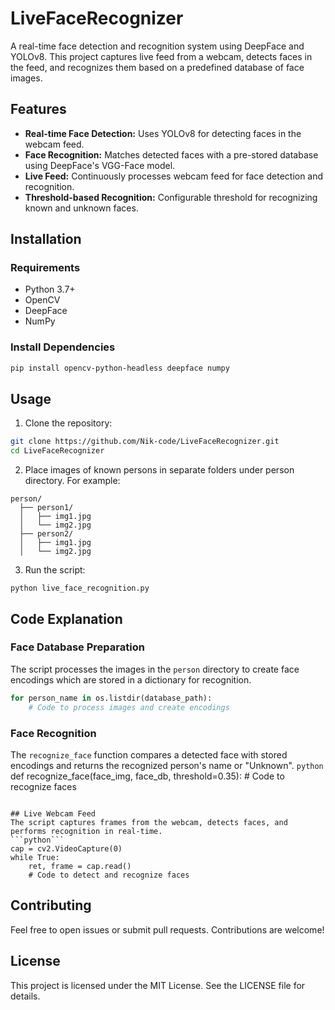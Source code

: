 # LiveFaceRecognizer

A real-time face detection and recognition system using DeepFace and YOLOv8. This project captures live feed from a webcam, detects faces in the feed, and recognizes them based on a predefined database of face images.

## Features
- **Real-time Face Detection:** Uses YOLOv8 for detecting faces in the webcam feed.
- **Face Recognition:** Matches detected faces with a pre-stored database using DeepFace's VGG-Face model.
- **Live Feed:** Continuously processes webcam feed for face detection and recognition.
- **Threshold-based Recognition:** Configurable threshold for recognizing known and unknown faces.

## Installation

### Requirements
- Python 3.7+
- OpenCV
- DeepFace
- NumPy

### Install Dependencies
```bash
pip install opencv-python-headless deepface numpy
```

## Usage
1. Clone the repository:
```bash
git clone https://github.com/Nik-code/LiveFaceRecognizer.git
cd LiveFaceRecognizer
```

2. Place images of known persons in separate folders under person directory. For example:
```
person/
  ├── person1/
  │   ├── img1.jpg
  │   └── img2.jpg
  ├── person2/
  │   ├── img1.jpg
  │   └── img2.jpg
```

3. Run the script:
```
python live_face_recognition.py
```

## Code Explanation
### Face Database Preparation

The script processes the images in the `person` directory to create face encodings which are stored in a dictionary for recognition.
```python
for person_name in os.listdir(database_path):
    # Code to process images and create encodings
```

### Face Recognition
The `recognize_face` function compares a detected face with stored encodings and returns the recognized person's name or "Unknown".
```python```
def recognize_face(face_img, face_db, threshold=0.35):
    # Code to recognize faces
```

## Live Webcam Feed
The script captures frames from the webcam, detects faces, and performs recognition in real-time.
```python```
cap = cv2.VideoCapture(0)
while True:
    ret, frame = cap.read()
    # Code to detect and recognize faces
```

## Contributing
Feel free to open issues or submit pull requests. Contributions are welcome!

## License
This project is licensed under the MIT License. See the LICENSE file for details.

